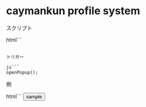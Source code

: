 # caymankun profile system

スクリプト

html```
<script src="https://c-profile.pages.dev/profile.js"></script>
```

トリガー

js```
openPopup();
```

例

html```
<button onclick="openPopup()">sample</button>
```

